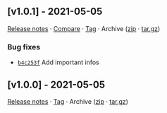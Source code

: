 ## [v1.0.1] - 2021-05-05

[Release notes](https://github.com/kaaax0815/github-insights/releases/tag/v1.0.1) · [Compare](https://github.com/kaaax0815/github-insights/compare/v1.0.0...v1.0.1) · [Tag](https://github.com/kaaax0815/github-insights/tree/v1.0.1) · Archive ([zip](https://github.com/kaaax0815/github-insights/archive/v1.0.1.zip) · [tar.gz](https://github.com/kaaax0815/github-insights/archive/v1.0.1.tar.gz))

### Bug fixes

- [`b4c253f`](https://github.com/kaaax0815/github-insights/commit/b4c253f)  Add important infos

## [v1.0.0] - 2021-05-05

[Release notes](https://github.com/kaaax0815/github-insights/releases/tag/v1.0.0) · [Tag](https://github.com/kaaax0815/github-insights/tree/v1.0.0) · Archive ([zip](https://github.com/kaaax0815/github-insights/archive/v1.0.0.zip) · [tar.gz](https://github.com/kaaax0815/github-insights/archive/v1.0.0.tar.gz))
